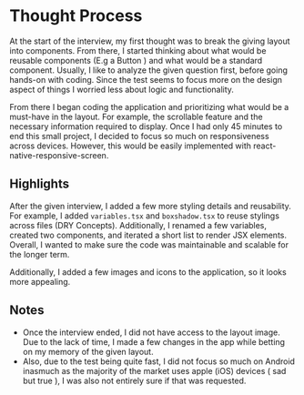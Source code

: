 # Thought Process

At the start of the interview, my first thought was to break the giving layout into components. From there, I started thinking about what would be reusable components (E.g a Button ) and what would be a standard component. Usually, I like to analyze the given question first, before going hands-on with coding. Since the test seems to focus more on the design aspect of things I worried less about logic and functionality.

From there I began coding the application and prioritizing what would be a must-have in the layout. For example, the scrollable feature and the necessary information required to display. Once I had only 45 minutes to end this small project, I decided to focus so much on responsiveness across devices. However, this would be easily implemented  with react-native-responsive-screen.

## Highlights

After the given interview, I added a few more styling details and reusability. For example, I added `variables.tsx` and `boxshadow.tsx` to reuse stylings across files (DRY Concepts). Additionally, I renamed a few variables, created two components, and iterated a short list to render JSX elements. Overall, I wanted to make sure the code was maintainable and scalable for the longer term. 

Additionally, I added a few images and icons to the application, so it looks more appealing.

## Notes

- Once the interview ended, I did not have access to the layout image. Due to the lack of time, I made a few changes in the app while betting on my memory of the given layout.
- Also, due to the test being quite fast, I did not focus so much on Android inasmuch as the majority of the market uses apple (iOS) devices ( sad but true ), I was also not entirely sure if that was requested.
